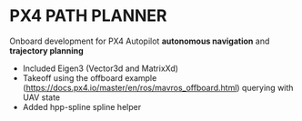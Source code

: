 # PX4 PATH PLANNER
Onboard development for PX4 Autopilot **autonomous navigation** and **trajectory planning** 

- Included Eigen3 (Vector3d and MatrixXd)
- Takeoff using the offboard example (https://docs.px4.io/master/en/ros/mavros_offboard.html) querying with UAV state
- Added hpp-spline spline helper
